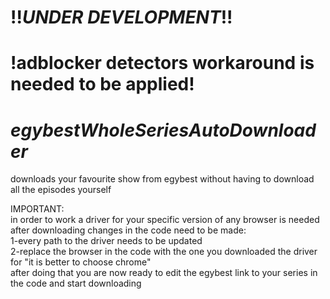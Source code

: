# !!_UNDER DEVELOPMENT_!!  
# !adblocker detectors workaround is needed to be applied!  
# _egybestWholeSeriesAutoDownloader_  
downloads your favourite show from egybest without having to download all the episodes yourself  
  
IMPORTANT:  
  in order to work a driver for your specific version of any browser is needed  
  after downloading changes in the code need to be made:  
    1-every path to the driver needs to be updated    
    2-replace the browser in the code with the one you downloaded the driver for "it is better to choose chrome"  
   after doing that you are now ready to edit the egybest link to your series in the code and start downloading
